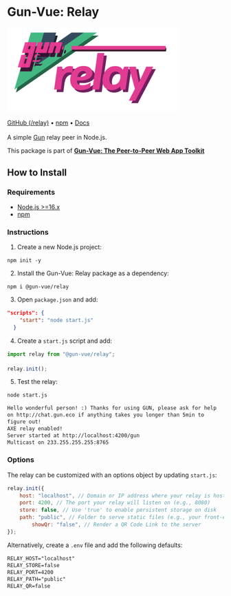 # Gun-Vue: Relay

<img src="https://raw.githubusercontent.com/DeFUCC/gun-vue/master/app/public/media/svg/relay.svg" alt="@gun-vue relay logo" width="400" />

[GitHub (/relay)](https://github.com/DeFUCC/gun-vue/tree/master/relay) •
[npm](https://www.npmjs.com/package/@gun-vue/relay) •
[Docs](https://gun-vue.js.org/packages/relay.html)
<br><br>
A simple [Gun](https://github.com/amark/gun) relay peer in Node.js.

This package is part of [**Gun-Vue: The Peer-to-Peer Web App Toolkit**](https://github.com/DeFUCC/gun-vue)

## How to Install

### Requirements

- [Node.js >=16.x](https://nodejs.org/)
- [npm](https://docs.npmjs.com/downloading-and-installing-node-js-and-npm)

### Instructions

1. Create a new Node.js project:

```shell
npm init -y
```

2. Install the Gun-Vue: Relay package as a dependency:

```shell
npm i @gun-vue/relay
```

3. Open `package.json` and add:

```json
"scripts": {
    "start": "node start.js"
  }
```

4. Create a `start.js` script and add:

```js
import relay from "@gun-vue/relay";

relay.init();
```

5. Test the relay:

```shell
node start.js
```

```
Hello wonderful person! :) Thanks for using GUN, please ask for help on http://chat.gun.eco if anything takes you longer than 5min to figure out!
AXE relay enabled!
Server started at http://localhost:4200/gun
Multicast on 233.255.255.255:8765
```

### Options

The relay can be customized with an options object by updating `start.js`:

```js
relay.init({
	host: "localhost", // Domain or IP address where your relay is hosted (no 'http://')
	port: 4200, // The port your relay will listen on (e.g., 8080)
	store: false, // Use 'true' to enable persistent storage on disk
	path: "public", // Folder to serve static files (e.g., your front-end build)
        showQr: "false", // Render a QR Code Link to the server
});
```

Alternatively, create a `.env` file and add the following defaults:

```
RELAY_HOST="localhost"
RELAY_STORE=false
RELAY_PORT=4200
RELAY_PATH="public"
RELAY_QR=false
```
